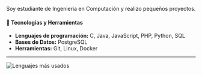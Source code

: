 Soy estudiante de Ingenieria en Computación y realizo pequeños proyectos.

#### 🔧 Tecnologías y Herramientas
- **Lenguajes de programación:** C, Java, JavaScript, PHP, Python, SQL
- **Bases de Datos:** PostgreSQL
- **Herramientas:** Git, Linux, Docker <!--, Jenkins-->
<!-- **Frameworks y Librerías:** React, Spring Boot, Hibernate-->  
---

![Lenguajes más usados](https://github-readme-stats.vercel.app/api/top-langs/?username=p3p3p3k4z&layout=compact&theme=radical)

<!--![Tus estadísticas de GitHub](https://github-readme-stats.vercel.app/api?username=p3p3p3k4z&show_icons=true&theme=radical)

